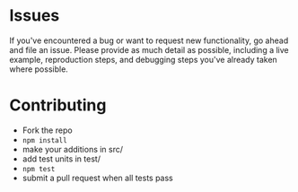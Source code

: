 # Issues

If you've encountered a bug or want to request new functionality, go ahead and file an issue. Please provide as much detail as possible, including a live example, reproduction steps, and debugging steps you've already taken where possible.

# Contributing

* Fork the repo
* `npm install`
* make your additions in src/
* add test units in test/
* `npm test`
* submit a pull request when all tests pass
